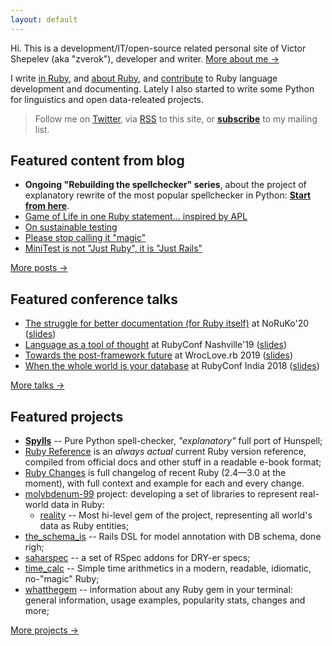 ```yaml
---
layout: default
---
```


Hi. This is a development/IT/open-source related personal site of Victor Shepelev (aka "zverok"), developer and writer. [More about me →](/about.html)

I write [in Ruby](/public.html), and [about Ruby](/blog/), and [contribute](https://github.com/zverok/my-ruby-contributions) to Ruby language development and documenting. Lately I also started to write some Python for linguistics and open data-releated projects.

> Follow me on [Twitter](https://twitter.com/zverok), via [RSS](/feed.xml) to this site, or **[subscribe](/subscribe.html)** to my mailing list.

## Featured content from blog

* **Ongoing "Rebuilding the spellchecker" series**, about the project of explanatory rewrite of the most popular spellchecker in Python: **[Start from here](/blog/2021-01-05-spellchecker-1.html)**.
* [Game of Life in one Ruby statement... inspired by APL](/blog/2020-05-16-ruby-as-apl.html)
* [On sustainable testing](/blog/2017-11-07-on-culture-of-bdd.html)
* [Please stop calling it "magic"](/blog/2017-10-22-stop-magic.html)
* [MiniTest is not "Just Ruby", it is "Just Rails"](/blog/2016-10-09-minitest.html)

[More posts →](/blog/)

## Featured conference talks

* [The struggle for better documentation (for Ruby itself)](https://www.youtube.com/watch?v=2VVEcOyeYLA) at NoRuKo'20 ([slides](https://bit.ly/noruko2020zverok))
* [Language as a tool of thought](https://www.youtube.com/watch?v=iMBqqjkbvl4) at RubyConf Nashville'19 ([slides](http://bit.ly/rc19zverok))
* [Towards the post-framework future](https://www.youtube.com/watch?v=5UiBQtfRDUI&list=PLoGBNJiQoqRDJvwOYLuu7jnprRKhuc7Cp&index=10&t=1165s) at WrocLove.rb 2019 ([slides](https://docs.google.com/presentation/d/1ve4At8Vwww9ww3iM7BrQTTkBN9bWkOXmuSK2mmugSOQ/edit?usp=sharing))
* [When the whole world is your database](https://www.youtube.com/watch?v=x9GePP3B0oE&t=1s&list=PLe872Yf6CJWGYKLny9jFs9mLv0Z94m8k4&index=26) at RubyConf India 2018 ([slides](https://docs.google.com/presentation/d/1I4mznHUBhVVDxWfO2DRzxP4wNhs9Mmtx09SizLqIbaE/edit?usp=sharing))

[More talks →](/talks.html)

## Featured projects

* **[Spylls](https://github.com/zverok/spylls)** -- Pure Python spell-checker, _"explanatory"_ full port of Hunspell;
* [Ruby Reference](https://rubyreferences.github.io/rubyref/) is an _always actual_ current Ruby version reference, compiled from official docs and other stuff in a readable e-book format;
* [Ruby Changes](https://rubyreferences.github.io/rubychanges/) is full changelog of recent Ruby (2.4—3.0 at the moment), with full context and example for each and every change.
* [molybdenum-99](https://github.com/molybdenum-99) project: developing a set of libraries to represent real-world data in Ruby:
  * [reality](https://github.com/molybdenum-99/reality) -- Most hi-level gem of the project, representing all world's data as Ruby entities;
* [the_schema_is](https://github.com/zverok/the_schema_is) -- Rails DSL for model annotation with DB schema, done righ;
* [saharspec](https://github.com/zverok/saharspec) -- a set of RSpec addons for DRY-er specs;
* [time_calc](https://github.com/zverok/time_calc) -- Simple time arithmetics in a modern, readable, idiomatic, no-"magic" Ruby;
* [whatthegem](https://github.com/zverok/whatthegem) -- information about any Ruby gem in your terminal: general information, usage examples, popularity stats, changes and more;

[More projects →](/public.html)
